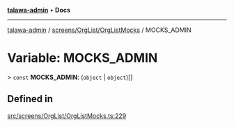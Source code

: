 [**talawa-admin**](../../../../README.md) • **Docs**

***

[talawa-admin](../../../../modules.md) / [screens/OrgList/OrgListMocks](../README.md) / MOCKS\_ADMIN

# Variable: MOCKS\_ADMIN

\> `const` **MOCKS\_ADMIN**: (`object` \| `object`)[]

## Defined in

[src/screens/OrgList/OrgListMocks.ts:229](https://github.com/PalisadoesFoundation/talawa-admin/blob/84f5af8b3720f5b290ac28bcfd7071c13e1f93aa/src/screens/OrgList/OrgListMocks.ts#L229)
